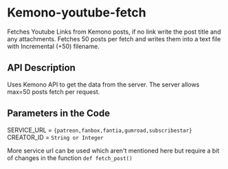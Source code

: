 # Kemono-youtube-fetch
Fetches Youtube Links from Kemono posts, if no link write the post title and any attachments. Fetches 50 posts per fetch and writes them into a text file with Incremental (+50) filename.

## API Description

Uses Kemono API to get the data from the server.
The server allows max=50 posts fetch per request.

## Parameters in the Code

SERVICE_URL = `{patreon,fanbox,fantia,gumroad,subscribestar}`
CREATOR_ID = `String or Integer`

More service url can be used which aren't mentioned here but require a bit of changes in the function `def fetch_post()`



